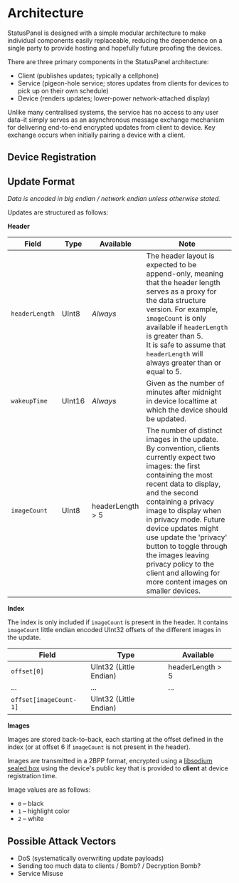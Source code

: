 # Architecture

StatusPanel is designed with a simple modular architecture to make individual components easily replaceable, reducing the dependence on a single party to provide hosting and hopefully future proofing the devices.

There are three primary components in the StatusPanel architecture:

- Client (publishes updates; typically a cellphone)
- Service (pigeon-hole service; stores updates from clients for devices to pick up on their own schedule)
- Device (renders updates; lower-power network-attached display)

Unlike many centralised systems, the service has no access to any user data–it simply serves as an asynchronous message exchange mechanism for delivering end-to-end encrypted updates from client to device. Key exchange occurs when initially pairing a device with a client.

## Device Registration

## Update Format

_Data is encoded in big endian / network endian unless otherwise stated._

Updates are structured as follows:

**Header**

| Field          | Type   | Available         | Note                                                         |
| -------------- | ------ | ----------------- | ------------------------------------------------------------ |
| `headerLength` | UInt8  | _Always_          | The header layout is expected to be append-only, meaning that the header length serves as a proxy for the data structure version. For example, `imageCount` is only available if `headerLength` is greater than 5.<br />It is safe to assume that `headerLength` will always greater than or equal to 5. |
| `wakeupTime`   | UInt16 | _Always_          | Given as the number of minutes after midnight in device localtime at which the device should be updated. |
| `imageCount`   | UInt8  | headerLength  > 5 | The number of distinct images in the update. By convention, clients currently expect two images: the first containing the most recent data to display, and the second containing a privacy image to display when in privacy mode. Future device updates might use update the 'privacy' button to toggle through the images leaving privacy policy to the client and allowing for more content images on smaller devices. |

**Index**

The index is only included if `imageCount` is present in the header. It contains `imageCount` little endian encoded UInt32 offsets of the different images in the update.

| Field                  | Type                   | Available        |
| ---------------------- | ---------------------- | ---------------- |
| `offset[0]`            | UInt32 (Little Endian) | headerLength > 5 |
| ...                    | ...                    | ...              |
| `offset[imageCount-1]` | UInt32 (Little Endian) |                  |

**Images**

Images are stored back-to-back, each starting at the offset defined in the index (or at offset 6 if `imageCount` is not present in the header).

Images are transmitted in a 2BPP format, encrypted using a [libsodium sealed box](https://doc.libsodium.org/public-key_cryptography/sealed_boxes)  using the device's public key that is provided to **client** at device registration time.

Image values are as follows:

- `0` – black
- `1` – highlight color
- `2` – white

## Possible Attack Vectors

- DoS (systematically overwriting update payloads)
- Sending too much data to clients / Bomb? / Decryption Bomb?
- Service Misuse